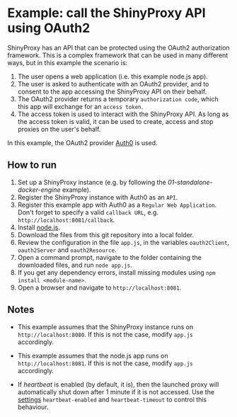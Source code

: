 # Example: call the ShinyProxy API using OAuth2

ShinyProxy has an API that can be protected using the OAuth2 authorization framework.
This is a complex framework that can be used in many different ways, but in this example the scenario is:

1. The user opens a web application (i.e. this example node.js app).
2. The user is asked to authenticate with an OAuth2 provider, and to consent to the app accessing the ShinyProxy API on their behalf.
3. The OAuth2 provider returns a temporary `authorization code`, which this app will exchange for an `access token`.
4. The access token is used to interact with the ShinyProxy API. As long as the access token is valid, it can be used to create,
access and stop proxies on the user's behalf.

In this example, the OAuth2 provider [Auth0](https://auth0.com) is used.

## How to run

1. Set up a ShinyProxy instance (e.g. by following the _01-standalone-docker-engine_ example).
2. Register the ShinyProxy instance with Auth0 as an `API`.
3. Register this example app with Auth0 as a `Regular Web Application`. Don't forget to specify a valid `callback URL`, e.g. `http://localhost:8081/callback`.
4. Install [node.js](https://nodejs.org).
5. Download the files from this git repository into a local folder.
6. Review the configuration in the file `app.js`, in the variables `oauth2Client`, `oauth2Server` and `oauth2Resource`.
7. Open a command prompt, navigate to the folder containing the downloaded files, and run `node app.js`.
8. If you get any dependency errors, install missing modules using `npm install <module-name>`.
9. Open a browser and navigate to `http://localhost:8081`.

## Notes

* This example assumes that the ShinyProxy instance runs on `http://localhost:8080`. If this is not the case, modify `app.js` accordingly.

* This example assumes that the node.js app runs on `http://localhost:8081`. If this is not the case, modify `app.js` accordingly.

* If _heartbeat_ is enabled (by default, it is), then the launched proxy will automatically shut down after 1 minute if it is not accessed. Use the [settings](https://www.shinyproxy.io/configuration/#general) `heartbeat-enabled` and `heartbeat-timeout` to control this behaviour.